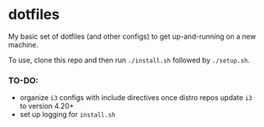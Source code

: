# dotfiles

My basic set of dotfiles (and other configs) to get up-and-running on a new machine.

To use, clone this repo and then run `./install.sh` followed by `./setup.sh`.

### TO-DO:
* organize `i3` configs with include directives once distro repos update `i3` to version 4.20+
* set up logging for `install.sh`
